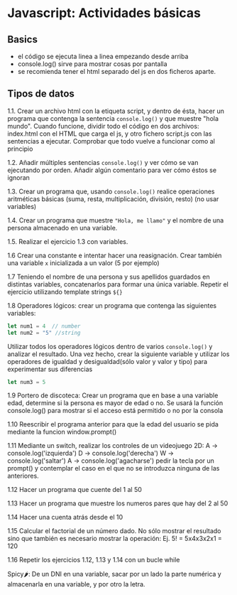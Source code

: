 # Javascript: Actividades básicas

## Basics
- el código se ejecuta linea a linea empezando desde arriba
- console.log() sirve para mostrar cosas por pantalla
- se recomienda tener el html separado del js en dos ficheros aparte.

## Tipos de datos
1.1. Crear un archivo html con la etiqueta script, y dentro de ésta, hacer un programa que contenga la sentencia `console.log()` y que muestre "hola mundo". Cuando funcione, dividir todo el código en dos archivos: index.html con el HTML que carga el js, y otro fichero script.js con las sentencias a ejecutar. Comprobar que todo vuelve a funcionar como al principio

1.2. Añadir múltiples sentencias `console.log()` y ver cómo se van ejecutando por orden. Añadir algún comentario para ver cómo éstos se ignoran

1.3. Crear un programa que, usando `console.log()` realice operaciones aritméticas básicas (suma, resta, multiplicación, división, resto) (no usar variables)

1.4. Crear un programa que muestre `"Hola, me llamo"` y el nombre de una persona almacenado en una variable.

1.5. Realizar el ejercicio 1.3 con variables.

1.6 Crear una constante e intentar hacer una reasignación. Crear también una variable `x` inicializada a un valor (5 por ejemplo)

1.7 Teniendo el nombre de una persona y sus apellidos guardados en distintas variables, concatenarlos para formar una única variable. Repetir el ejercicio utilizando template strings ``${}``

1.8 Operadores lógicos: crear un programa que contenga las siguientes variables:
```js
let num1 = 4  // number
let num2 = "5" //string
```
Utilizar todos los operadores lógicos dentro de varios `console.log()` y analizar el resultado.
Una vez hecho,  crear la siguiente variable y utilizar los operadores de igualdad y desigualdad(sólo valor y valor y tipo) para experimentar sus diferencias


```js
let num3 = 5
```

1.9 Portero de discoteca: Crear un programa que en base a una variable edad, determine si la persona es mayor de edad o no. Se usará la función console.log() para mostrar si el acceso está permitido o no por la consola

1.10 Reescribir el programa anterior  para que la edad del usuario se pida mediante la funcion window.prompt()

1.11 Mediante un switch, realizar los controles de un videojuego 2D:
A -> console.log('izquierda')
D -> console.log('derecha')
W -> console.log('saltar')
A -> console.log('agacharse')
pedir la tecla por un prompt() y contemplar el caso en el que no se introduzca ninguna de las anteriores.

1.12 Hacer un programa que cuente del 1 al 50

1.13 Hacer un programa que muestre los numeros pares que hay del 2 al 50

1.14 Hacer una cuenta atrás desde el 10

1.15 Calcular el factorial de un número dado. No sólo mostrar el resultado sino que también es necesario mostrar la operación: Ej. 5! = 5x4x3x2x1 = 120

1.16 Repetir los ejercicios 1.12, 1.13 y 1.14 con un bucle while


Spicy🌶️: De un DNI en una variable, sacar por un lado la parte numérica y almacenarla en una variable, y por otro la letra.
  
